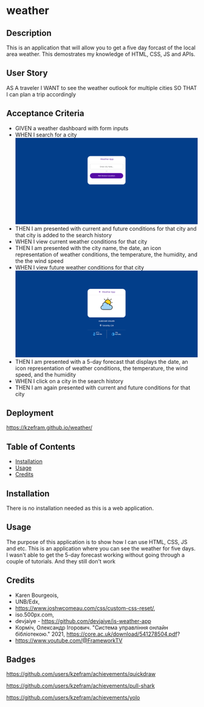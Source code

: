 # weather

## Description

This is an application that will allow you to get a five day forcast of the local area weather. This demostrates my knowledge of HTML, CSS, JS and APIs.

## User Story

AS A traveler
I WANT to see the weather outlook for multiple cities
SO THAT I can plan a trip accordingly

## Acceptance Criteria

- GIVEN a weather dashboard with form inputs
- WHEN I search for a city
  ![Picture of start page](image.png)
- THEN I am presented with current and future conditions for that city and that city is added to the search history
- WHEN I view current weather conditions for that city
- THEN I am presented with the city name, the date, an icon representation of weather conditions, the temperature, the humidity, and the the wind speed
- WHEN I view future weather conditions for that city
  ![Picture of weather page](image2.png)
- THEN I am presented with a 5-day forecast that displays the date, an icon representation of weather conditions, the temperature, the wind speed, and the humidity
- WHEN I click on a city in the search history
- THEN I am again presented with current and future conditions for that city

## Deployment

https://kzefram.github.io/weather/

## Table of Contents

- [Installation](#installation)
- [Usage](#usage)
- [Credits](#credits)

## Installation

There is no installation needed as this is a web application.

## Usage

The purpose of this application is to show how I can use HTML, CSS, JS and etc. This is an application where you can see the weather for five days. I wasn't able to get the 5-day forecast working without going through a couple of tutorials. And they still don't work

## Credits

- Karen Bourgeois,
- UNB/Edx,
- https://www.joshwcomeau.com/css/custom-css-reset/,
- iso.500px.com,
- devjaiye - https://github.com/devjaiye/js-weather-app
- Корміч, Олександр Ігорович. "Система управління онлайн бібліотекою." 2021, https://core.ac.uk/download/541278504.pdf?
- https://www.youtube.com/@FrameworkTV

## Badges

https://github.com/users/kzefram/achievements/quickdraw

https://github.com/users/kzefram/achievements/pull-shark

https://github.com/users/kzefram/achievements/yolo
